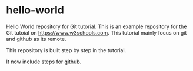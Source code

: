 # hello-world
Hello World repository for Git tutorial.
This is an example repository for the Git tutoial on https://www.w3schools.com.
This tutorial mainly focus on git and github as its remote.

This repository is built step by step in the tutorial.

It now include steps for github.
